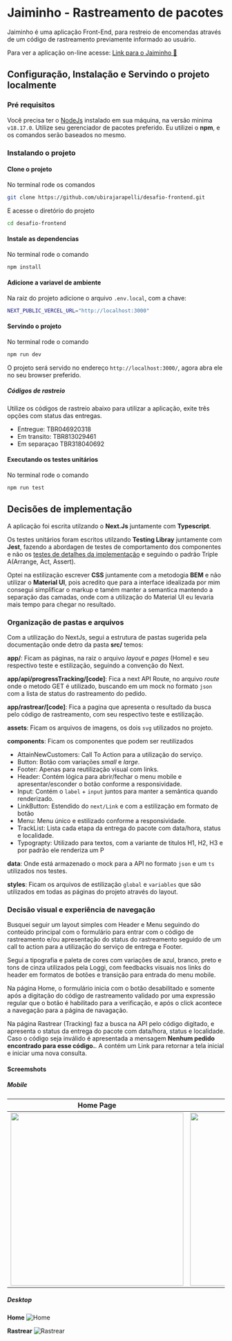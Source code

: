 # Jaiminho - Rastreamento de pacotes
Jaiminho é uma aplicação Front-End, para restreio de encomendas através de um código de rastreamento previamente informado ao usuário. 

Para ver a aplicação on-line acesse:
[Link para o Jaiminho :truck:](https://desafio-frontend-psi-ten.vercel.app/)

## Configuração, Instalação e Servindo o projeto localmente

### Pré requisitos
Você precisa ter o [NodeJs](https://nodejs.org) instalado em sua máquina, na versão minima `v18.17.0`. Utilize seu gerenciador de pacotes preferido. 
Eu utilizei o **npm**, e os comandos serão baseados no mesmo.

### Instalando o projeto

#### Clone o projeto
No terminal rode os comandos

```bash 
git clone https://github.com/ubirajarapelli/desafio-frontend.git
```
E acesse o diretório do projeto

```bash
cd desafio-frontend
```

#### Instale as dependencias
No terminal rode o comando

```bash
npm install
```

#### Adicione a variavel de ambiente
Na raiz do projeto adicione o arquivo `.env.local`, com a chave:

```bash
NEXT_PUBLIC_VERCEL_URL="http://localhost:3000"
```

#### Servindo o projeto
No terminal rode o comando

```bash
npm run dev
```

O projeto será servido no endereço `http://localhost:3000/`, agora abra ele no seu browser preferido.

##### Códigos de rastreio
Utilize os códigos de rastreio abaixo para utilizar a aplicação, exite três opções com status das entregas.

+ Entregue: TBR046920318
+ Em transito: TBR813029461
+ Em separaçao TBR318040692

#### Executando os testes unitários
No terminal rode o comando

```bash
npm run test
```

## Decisões de implementação
A aplicação foi escrita utilzando o **Next.Js** juntamente com **Typescript**.

Os testes unitários foram escritos utilzando **Testing Libray** juntamente com **Jest**, fazendo a abordagen de testes de comportamento dos componentes e não os [testes de detalhes da implementação](https://kentcdodds.com/blog/testing-implementation-details) e seguindo o padrão Triple A(Arrange, Act, Assert).

Optei na estilização escrever **CSS** juntamente com a metodogia **BEM** e não utilizar o **Material UI**, pois acredito que para a interface idealizada por mim consegui simplificar o markup e tamém manter a semantica mantendo a separação das camadas, onde com a utilização do Material UI eu levaria mais tempo para chegar no resultado.

### Organização de pastas e arquivos
Com a utilização do NextJs, segui a estrutura de pastas sugerida pela documentação onde detro da pasta **src/** temos:

**app/**: Ficam as páginas, na raiz o arquivo *layout* e *pages* (Home) e seu respectivo teste e estilização, seguindo a convenção do Next. 

**app/api/progressTracking/[code]**: Fica a next API Route, no arquivo *route* onde o metodo GET é utilizado, buscando em um mock no formato `json` com a lista de status do rastreamento do pedido. 

**app/rastrear/[code]**: Fica a pagina que apresenta o resultado da busca pelo código de rastreamento, com seu respectivo teste e estilização.

**assets**: Ficam os arquivos de imagens, os dois `svg` utilizados no projeto.

**components**: Ficam os componentes que podem ser reutilizados
+ AttainNewCustomers: Call To Action para a utilização do serviço.
+ Button: Botão com variações *small* e *large*.
+ Footer: Apenas para reutilização visual com links.
+ Header: Contém lógica para abrir/fechar o menu mobile e apresentar/esconder o botão conforme a responsividade.
+ Input: Contém o `label` + `input` juntos para manter a semântica quando renderizado.
+ LinkButton: Estendido do `next/Link` e com a estilização em formato de botão
+ Menu: Menu único e estilizado conforme a responsividade.
+ TrackList: Lista cada etapa da entrega do pacote com data/hora, status e localidade.
+ Typograpty: Utilizado para textos, com a variante de titulos H1, H2, H3 e por padrão ele renderiza um P

**data**: Onde está armazenado o mock para a API no formato `json` e um `ts` utilizados nos testes.

**styles**: Ficam os arquivos de estilização `global` e `variables` que são utilizados em todas as páginas do projeto através do layout. 

### Decisão visual e experiência de navegação
Busquei seguir um layout simples com Header e Menu seguindo do conteúdo principal com o formulário para entrar com o código de rastreamento e/ou apresentação do status do rastreamento seguido de um call to action para a utilização do serviço de entrega e Footer.

Segui a tipografia e paleta de cores com variações de azul, branco, preto e tons de cinza utilizados pela Loggi, com feedbacks visuais nos links do header em formatos de botões e transição para entrada do menu mobile.

Na página Home, o formulário inicia com o botão desabilitado e somente após a digitação do código de rastreamento validado por uma expressão regular que o botão é habilitado para a verificação, e após o click acontece a navegação para a página de navagação.

Na página Rastrear (Tracking) faz a busca na API pelo código digitado, e apresenta o status da entrega do pacote com data/hora, status e localidade. Caso o código seja inválido é apresentada a mensagem **Nenhum pedido encontrado para esse código.**. A contém um Link para retornar a tela inicial e iniciar uma nova consulta.

#### Screemshots

##### Mobile
Home Page | Rastrear
--------- | --------
<img src="./docs/desafio-frontend-psi-ten.vercel.app_.png" alt="" width="400" /> | <img src="./docs/desafio-frontend-psi-ten.vercel.app_track.png" alt="" width="400" />


##### Desktop
**Home**
![Home](./docs/desafio-frontend-psi-ten.vercel.app_1440.png)

**Rastrear**
![Rastrear](./docs/desafio-frontend-psi-ten.vercel.app_1440_track.png)
